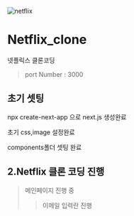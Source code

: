 ![netflix](https://user-images.githubusercontent.com/73456923/145558227-9e4f44b9-15d5-4811-a67e-86fcc2e99fe4.png)

# Netflix_clone
넷플릭스 클론코딩

> port Number : 3000

## 초기 셋팅

npx create-next-app 으로 next.js 생성완료

초기 css,image 설정완료

components폴더 셋팅 완료

## 2.Netflix 클론 코딩 진행

> 메인페이지 진행 중
>> 이메일 입력란 진행